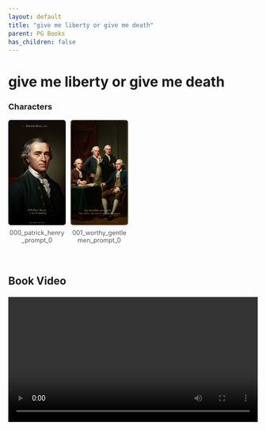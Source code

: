 ```yaml
---
layout: default
title: "give me liberty or give me death"
parent: PG Books
has_children: false
---
```



<style>
.image-gallery {
  display: flex;
  flex-wrap: wrap;
  justify-content: space-between;
  margin-bottom: 20px;
}

.image-row {
  display: flex;
  justify-content: flex-start;
  width: 100%;
  margin-bottom: 20px;
}

.image-item {
  width: 23%;
  margin-right: 2%;
  text-align: center;
}

.image-item:last-child {
  margin-right: 0;
}

.image-item img {
  width: 100%;
  height: auto;
  object-fit: cover;
  border-radius: 5px;
  box-shadow: 0 2px 4px rgba(0,0,0,0.1);
}

.image-item p {
  margin-top: 5px;
  font-size: 0.9em;
  color: #555;
}

.video-container {
  margin: 20px 0;
}
</style>


# give me liberty or give me death

<h3>Characters</h3>
<div class="image-gallery">
<div class="image-row">
  <div class="image-item">
    <img src="../../assets/pg_books_ai_generated_photos/give_me_liberty_or_give_me_death/characters/000_patrick_henry_prompt_0.png" alt="000_patrick_henry_prompt_0">
    <p>000_patrick_henry_prompt_0</p>
  </div>
  <div class="image-item">
    <img src="../../assets/pg_books_ai_generated_photos/give_me_liberty_or_give_me_death/characters/001_worthy_gentlemen_prompt_0.png" alt="001_worthy_gentlemen_prompt_0">
    <p>001_worthy_gentlemen_prompt_0</p>
  </div>
</div>
</div>


<h2>Book Video</h2>
<div class="video-container">
  <video controls width="100%">
    <source src="../../assets/pg_books_ai_generated_videos/give_me_liberty_or_give_me_death.mp4" type="video/mp4">
    Your browser does not support the video tag.
  </video>
</div>

